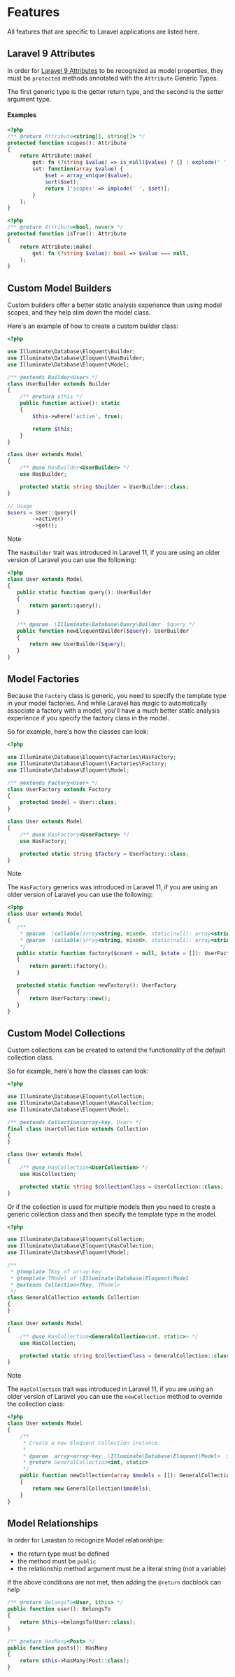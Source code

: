 # Features

All features that are specific to Laravel applications are listed here.

## Laravel 9 Attributes

In order for [Laravel 9 Attributes](https://laravel.com/docs/9.x/eloquent-mutators#accessors-and-mutators) to be recognized as model properties, they must be `protected` methods annotated with the `Attribute` Generic Types.

The first generic type is the getter return type, and the second is the setter argument type.

#### Examples

```php
<?php
/** @return Attribute<string[], string[]> */
protected function scopes(): Attribute
{
    return Attribute::make(
        get: fn (?string $value) => is_null($value) ? [] : explode(' ', $value),
        set: function(array $value) {
            $set = array_unique($value);
            sort($set);
            return ['scopes' => implode(' ', $set)];
        }
    );
}
```

```php
<?php
/** @return Attribute<bool, never> */
protected function isTrue(): Attribute
{
    return Attribute::make(
        get: fn (?string $value): bool => $value === null,
    );
}
```

## Custom Model Builders

Custom builders offer a better static analysis experience than using model scopes, and they help slim down the model class.

Here's an example of how to create a custom builder class:

```php
<?php

use Illuminate\Database\Eloquent\Builder;
use Illuminate\Database\Eloquent\HasBuilder;
use Illuminate\Database\Eloquent\Model;

/** @extends Builder<User> */
class UserBuilder extends Builder
{
    /** @return $this */
    public function active(): static
    {
        $this->where('active', true);

        return $this;
    }
}

class User extends Model
{
    /** @use HasBuilder<UserBuilder> */
    use HasBuilder;

    protected static string $builder = UserBuilder::class;
}

// Usage
$users = User::query()
        ->active()
        ->get();
```

> [!NOTE]
> The `HasBuilder` trait was introduced in Laravel 11, if you are using an older version of Laravel you can use the following:
>
> ```php
> <?php
> class User extends Model
> {
>    public static function query(): UserBuilder
>    {
>        return parent::query();
>    }
>
>    /** @param  \Illuminate\Database\Query\Builder  $query */
>    public function newEloquentBuilder($query): UserBuilder
>    {
>        return new UserBuilder($query);
>    }
> }
> ```

## Model Factories

Because the `Factory` class is generic, you need to specify the template type in your model factories.
And while Laravel has magic to automatically associate a factory with a model, you'll have a much better static analysis experience if you specify the factory class in the model.

So for example, here's how the classes can look:

```php
<?php

use Illuminate\Database\Eloquent\Factories\HasFactory;
use Illuminate\Database\Eloquent\Factories\Factory;
use Illuminate\Database\Eloquent\Model;

/** @extends Factory<User> */
class UserFactory extends Factory
{
    protected $model = User::class;
}

class User extends Model
{
    /** @use HasFactory<UserFactory> */
    use HasFactory;

    protected static string $factory = UserFactory::class;
}
```

> [!NOTE]
> The `HasFactory` generics was introduced in Laravel 11, if you are using an older version of Laravel you can use the following:
>
> ```php
> <?php
> class User extends Model
> {
>    /**
>     * @param  (callable(array<string, mixed>, static|null): array<string, mixed>)|array<string, mixed>|int|null  $count
>     * @param  (callable(array<string, mixed>, static|null): array<string, mixed>)|array<string, mixed>  $state
>     */
>    public static function factory($count = null, $state = []): UserFactory
>    {
>        return parent::factory();
>    }
>
>    protected static function newFactory(): UserFactory
>    {
>        return UserFactory::new();
>    }
> }
> ```

## Custom Model Collections

Custom collections can be created to extend the functionality of the default collection class.

So for example, here's how the classes can look:

```php
<?php

use Illuminate\Database\Eloquent\Collection;
use Illuminate\Database\Eloquent\HasCollection;
use Illuminate\Database\Eloquent\Model;

/** @extends Collection<array-key, User> */
final class UserCollection extends Collection
{
}

class User extends Model
{
    /** @use HasCollection<UserCollection> */
    use HasCollection;

    protected static string $collectionClass = UserCollection::class;
}
```

Or if the collection is used for multiple models then you need to create a generic collection class
and then specify the template type in the model.

```php
<?php

use Illuminate\Database\Eloquent\Collection;
use Illuminate\Database\Eloquent\HasCollection;
use Illuminate\Database\Eloquent\Model;

/**
 * @template TKey of array-key
 * @template TModel of \Illuminate\Database\Eloquent\Model
 * @extends Collection<TKey, TModel>
 */
class GeneralCollection extends Collection
{
}

class User extends Model
{
    /** @use HasCollection<GeneralCollection<int, static>> */
    use HasCollection;

    protected static string $collectionClass = GeneralCollection::class;
}
```

> [!NOTE]
> The `HasCollection` trait was introduced in Laravel 11, if you are using an older version of Laravel you can use the `newCollection` method to override the collection class:
>
> ```php
> <?php
> class User extends Model
> {
>     /**
>      * Create a new Eloquent Collection instance.
>      *
>      * @param  array<array-key, \Illuminate\Database\Eloquent\Model>  $models
>      * @return GeneralCollection<int, static>
>      */
>     public function newCollection(array $models = []): GeneralCollection
>     {
>         return new GeneralCollection($models);
>     }
> }
> ```

## Model Relationships

In order for Larastan to recognize Model relationships:

- the return type must be defined
- the method must be `public`
- the relationship method argument must be a literal string (not a variable)

If the above conditions are not met, then adding the `@return` docblock can help

```php
/** @return BelongsTo<User, $this> */
public function user(): BelongsTo
{
    return $this->belongsTo(User::class);
}

/** @return HasMany<Post> */
public function posts(): HasMany
{
    return $this->hasMany(Post::class);
}
```
